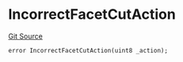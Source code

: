 # IncorrectFacetCutAction
[Git Source](https://github.com/thrackle-io/tron/blob/8134a3beedf036c43fc49cdc1818732eb057f270/src/client/token/handler/diamond/HandlerDiamondLib.sol)


```solidity
error IncorrectFacetCutAction(uint8 _action);
```

